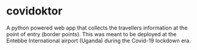 # covidoktor
A python powered web app that collects the travellers information at the point of entry (border points). This was meant to be deployed at the Entebbe International airport (Uganda) during the Covid-19 lockdown era. 
